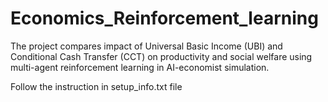 # Economics_Reinforcement_learning
The project compares impact of Universal Basic Income (UBI) and Conditional Cash Transfer (CCT) on productivity and social welfare using multi-agent reinforcement learning in AI-economist simulation.

Follow the instruction in setup_info.txt file

